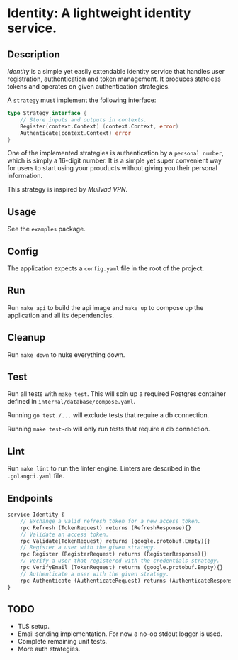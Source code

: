 # Identity: A lightweight identity service.

## Description

*Identity* is a simple yet easily extendable identity service that handles user registration, authentication and token management.
It produces stateless tokens and operates on given authentication strategies.

A `strategy` must implement the following interface:

```go
type Strategy interface {
	// Store inputs and outputs in contexts.
	Register(context.Context) (context.Context, error)
	Authenticate(context.Context) error
}
```
One of the implemented strategies is authentication by a `personal number`, which is simply a 16-digit number.
It is a simple yet super convenient way for users to start using your prouducts without giving you their personal information.

This strategy is inspired by *Mullvad VPN*.

## Usage

See the `examples` package.

## Config

The application expects a `config.yaml` file in the root of the project.

## Run

Run `make api` to build the api image and `make up` to compose up the application and all its dependencies.


## Cleanup

Run `make down` to nuke everything down.


## Test

Run all tests with `make test`. This will spin up a required Postgres container defined in `internal/database/compose.yaml`. 

Running `go test./...` will exclude tests that require a db connection.


Running `make test-db` will only run tests that require a db connection.


## Lint

Run `make lint` to run the linter engine. Linters are described in the `.golangci.yaml` file.


## Endpoints

```proto
service Identity {
    // Exchange a valid refresh token for a new access token.
    rpc Refresh (TokenRequest) returns (RefreshResponse){}
    // Validate an access token.
    rpc Validate(TokenRequest) returns (google.protobuf.Empty){}
    // Register a user with the given strategy.
    rpc Register (RegisterRequest) returns (RegisterResponse){}
    // Verify a user that registered with the credentials strategy.
    rpc VerifyEmail (TokenRequest) returns (google.protobuf.Empty){}
    // Authenticate a user with the given strategy.
    rpc Authenticate (AuthenticateRequest) returns (AuthenticateResponse){}
}
```

## TODO
* TLS setup.
* Email sending implementation. For now a no-op stdout logger is used.
* Complete remaining unit tests.
* More auth strategies.
